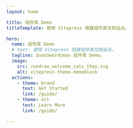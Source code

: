 ```yaml
---
layout: home

title: 组件库 Demo
titleTemplate: 使用 Vitepress 搭建组件库文档站点。

hero:
  name: 组件库 Demo
  # text: 使用 Vitepress 搭建组件库文档站点。
  tagline: duanSwordsman 组件库 Demo。
  image:
    src: /undraw_welcome_cats_thqn.svg
    alt: vitepress-theme-demoblock
  actions:
    - theme: brand
      text: Get Started
      link: /guide/
    - theme: alt
      text: Learn More
      link: /guide/

---
```

